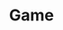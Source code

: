 ---
title: Game
description: Game refers to a structured form of play, usually undertaken for entertainment or fun. Games may also be used for educational purposes.
image:

# Badge style
style:
    background: "#2a9d8f"
    color: "#fff"
---